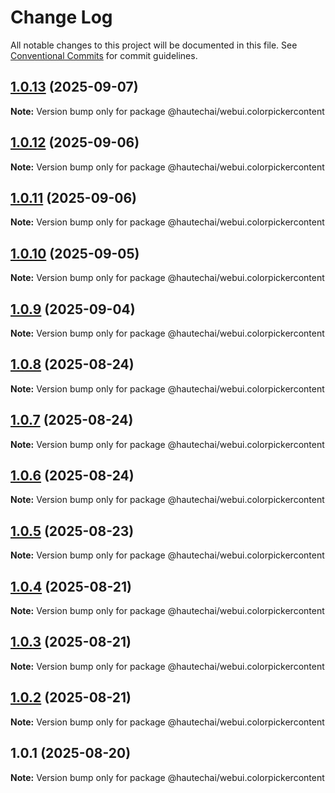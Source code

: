 # Change Log

All notable changes to this project will be documented in this file.
See [Conventional Commits](https://conventionalcommits.org) for commit guidelines.

## [1.0.13](https://github.com/HautechAI/webui/compare/@hautechai/webui.colorpickercontent@1.0.12...@hautechai/webui.colorpickercontent@1.0.13) (2025-09-07)

**Note:** Version bump only for package @hautechai/webui.colorpickercontent

## [1.0.12](https://github.com/HautechAI/webui/compare/@hautechai/webui.colorpickercontent@1.0.11...@hautechai/webui.colorpickercontent@1.0.12) (2025-09-06)

**Note:** Version bump only for package @hautechai/webui.colorpickercontent

## [1.0.11](https://github.com/HautechAI/webui/compare/@hautechai/webui.colorpickercontent@1.0.10...@hautechai/webui.colorpickercontent@1.0.11) (2025-09-06)

**Note:** Version bump only for package @hautechai/webui.colorpickercontent

## [1.0.10](https://github.com/HautechAI/webui/compare/@hautechai/webui.colorpickercontent@1.0.9...@hautechai/webui.colorpickercontent@1.0.10) (2025-09-05)

**Note:** Version bump only for package @hautechai/webui.colorpickercontent

## [1.0.9](https://github.com/HautechAI/webui/compare/@hautechai/webui.colorpickercontent@1.0.8...@hautechai/webui.colorpickercontent@1.0.9) (2025-09-04)

**Note:** Version bump only for package @hautechai/webui.colorpickercontent

## [1.0.8](https://github.com/HautechAI/webui/compare/@hautechai/webui.colorpickercontent@1.0.7...@hautechai/webui.colorpickercontent@1.0.8) (2025-08-24)

**Note:** Version bump only for package @hautechai/webui.colorpickercontent

## [1.0.7](https://github.com/HautechAI/webui/compare/@hautechai/webui.colorpickercontent@1.0.6...@hautechai/webui.colorpickercontent@1.0.7) (2025-08-24)

**Note:** Version bump only for package @hautechai/webui.colorpickercontent

## [1.0.6](https://github.com/HautechAI/webui/compare/@hautechai/webui.colorpickercontent@1.0.5...@hautechai/webui.colorpickercontent@1.0.6) (2025-08-24)

**Note:** Version bump only for package @hautechai/webui.colorpickercontent

## [1.0.5](https://github.com/HautechAI/webui/compare/@hautechai/webui.colorpickercontent@1.0.4...@hautechai/webui.colorpickercontent@1.0.5) (2025-08-23)

**Note:** Version bump only for package @hautechai/webui.colorpickercontent

## [1.0.4](https://github.com/HautechAI/webui/compare/@hautechai/webui.colorpickercontent@1.0.3...@hautechai/webui.colorpickercontent@1.0.4) (2025-08-21)

**Note:** Version bump only for package @hautechai/webui.colorpickercontent

## [1.0.3](https://github.com/HautechAI/webui/compare/@hautechai/webui.colorpickercontent@1.0.2...@hautechai/webui.colorpickercontent@1.0.3) (2025-08-21)

**Note:** Version bump only for package @hautechai/webui.colorpickercontent

## [1.0.2](https://github.com/HautechAI/webui/compare/@hautechai/webui.colorpickercontent@1.0.1...@hautechai/webui.colorpickercontent@1.0.2) (2025-08-21)

**Note:** Version bump only for package @hautechai/webui.colorpickercontent

## 1.0.1 (2025-08-20)

**Note:** Version bump only for package @hautechai/webui.colorpickercontent
